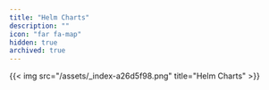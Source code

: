 ```yaml
---
title: "Helm Charts"
description: ""
icon: "far fa-map"
hidden: true
archived: true
---
```


{{< img src="/assets/_index-a26d5f98.png" title="Helm Charts" >}}
